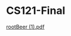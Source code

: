 # CS121-Final

[rootBeer (1).pdf](https://github.com/ypeng12/CS121-Final/files/11348975/rootBeer.1.pdf)
